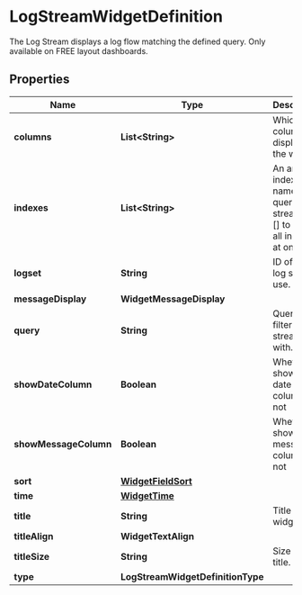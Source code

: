 # LogStreamWidgetDefinition

The Log Stream displays a log flow matching the defined query. Only available on FREE layout dashboards.

## Properties

| Name                  | Type                                      | Description                                                                          | Notes      |
| --------------------- | ----------------------------------------- | ------------------------------------------------------------------------------------ | ---------- |
| **columns**           | **List&lt;String&gt;**                    | Which columns to display on the widget.                                              | [optional] |
| **indexes**           | **List&lt;String&gt;**                    | An array of index names to query in the stream. Use [] to query all indexes at once. | [optional] |
| **logset**            | **String**                                | ID of the log set to use.                                                            | [optional] |
| **messageDisplay**    | **WidgetMessageDisplay**                  |                                                                                      | [optional] |
| **query**             | **String**                                | Query to filter the log stream with.                                                 | [optional] |
| **showDateColumn**    | **Boolean**                               | Whether to show the date column or not                                               | [optional] |
| **showMessageColumn** | **Boolean**                               | Whether to show the message column or not                                            | [optional] |
| **sort**              | [**WidgetFieldSort**](WidgetFieldSort.md) |                                                                                      | [optional] |
| **time**              | [**WidgetTime**](WidgetTime.md)           |                                                                                      | [optional] |
| **title**             | **String**                                | Title of the widget.                                                                 | [optional] |
| **titleAlign**        | **WidgetTextAlign**                       |                                                                                      | [optional] |
| **titleSize**         | **String**                                | Size of the title.                                                                   | [optional] |
| **type**              | **LogStreamWidgetDefinitionType**         |                                                                                      |
